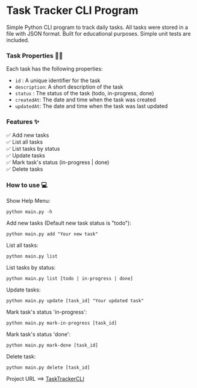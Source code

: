 <h1>Task Tracker CLI Program</h1>
Simple Python CLI program to track daily tasks. All tasks were stored in a file with JSON format. Built for educational purposes. Simple unit tests are included.

<h3>Task Properties 👨‍💻</h3>
Each task has the following properties:
<ul>
  <li> <code>id</code> : A unique identifier for the task</li>
  <li> <code>description</code>: A short description of the task</li>
  <li> <code>status</code> : The status of the task (todo, in-progress, done)</li>
  <li> <code>createdAt</code>: The date and time when the task was created</li>
  <li> <code>updatedAt</code>: The date and time when the task was last updated</li>
</ul>

<h3>Features ✨</h3>
✅ Add new tasks <br>
✅ List all tasks <br>
✅ List tasks by status <br>
✅ Update tasks <br>
✅ Mark task's status (in-progress | done) <br>
✅ Delete tasks <br>

<h3>How to use 💻</h3>

Show Help Menu:
```
python main.py -h
```

Add new tasks (Default new task status is "todo"):
```
python main.py add "Your new task"
```

List all tasks:
```
python main.py list
```
List tasks by status:
```
python main.py list [todo | in-progress | done]
```

Update tasks:
```
python main.py update [task_id] "Your updated task"
```

Mark task's status 'in-progress':
```
python main.py mark-in-progress [task_id]
```

Mark task's status 'done':
```
python main.py mark-done [task_id]
```

Delete task:
```
python main.py delete [task_id]
```

Project URL ==> [TaskTrackerCLI](https://roadmap.sh/projects/task-tracker)
